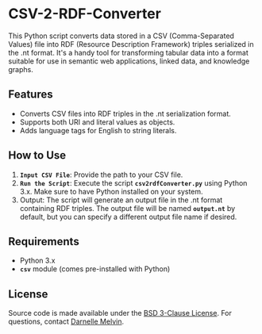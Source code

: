 # CSV-2-RDF-Converter
This Python script converts data stored in a CSV (Comma-Separated Values) file into RDF (Resource Description Framework) triples serialized in the .nt format. It's a handy tool for transforming tabular data into a format suitable for use in semantic web applications, linked data, and knowledge graphs.
## Features
  - Converts CSV files into RDF triples in the .nt serialization format.
  - Supports both URI and literal values as objects.
  - Adds language tags for English to string literals.
## How to Use
1. **`Input CSV File`**: Provide the path to your CSV file.
2. **`Run the Script`**: Execute the script **`csv2rdfConverter.py`** using Python 3.x. Make sure to have Python installed on your system.
3. Output: The script will generate an output file in the .nt format containing RDF triples. The output file will be named **`output.nt`** by default, but you can specify a different output file name if desired.
## Requirements
  - Python 3.x
  - **`csv`** module (comes pre-installed with Python)
## License
Source code is made available under the [BSD 3-Clause License](LICENSE). For questions, contact [Darnelle Melvin](https://github.com/darnelleMelvin). 
